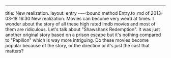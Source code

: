 ---
title: New realization.
layout: entry
---<bound method Entry.to_md of 2013-03-18 16:30 New realization.
Movies can become very weird at times. I wonder about the story of all these high rated imdb movies and most of them are ridiculous. Let's talk about "Shawshank Redemption". It was just another original story based on a prison escape but it's nothing compared to "Papilion" which is way more intriguing. Do these movies become popular because of the story, or the direction or it's just the cast that matters?
>